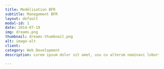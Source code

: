 ```yaml
---
title: Modélisation BFR
subtitle: Management BFR
layout: default
modal-id: 1
date: 2014-07-18
img: dreams.png
thumbnail: dreams-thumbnail.png
alt: image-alt
client: 
category: Web Development
description: Lorem ipsum dolor sit amet, usu cu alterum nominavi lobortis. At duo novum diceret. Tantas apeirian vix et, usu sanctus postulant inciderint ut, populo diceret necessitatibus in vim. Cu eum dicam feugiat noluisse.

---
```

